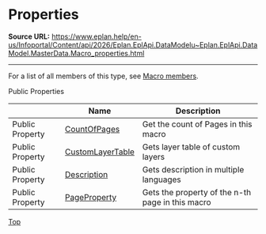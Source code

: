 # Properties

**Source URL:** https://www.eplan.help/en-us/Infoportal/Content/api/2026/Eplan.EplApi.DataModelu~Eplan.EplApi.DataModel.MasterData.Macro_properties.html

---

For a list of all members of this type, see [Macro members](Eplan.EplApi.DataModelu~Eplan.EplApi.DataModel.MasterData.Macro_members.html).

Public Properties

|  | Name | Description |
| --- | --- | --- |
| Public Property | [CountOfPages](Eplan.EplApi.DataModelu~Eplan.EplApi.DataModel.MasterData.Macro~CountOfPages.html) | Get the count of Pages in this macro |
| Public Property | [CustomLayerTable](Eplan.EplApi.DataModelu~Eplan.EplApi.DataModel.MasterData.Macro~CustomLayerTable.html) | Gets layer table of custom layers |
| Public Property | [Description](Eplan.EplApi.DataModelu~Eplan.EplApi.DataModel.MasterData.Macro~Description.html) | Gets description in multiple languages |
| Public Property | [PageProperty](Eplan.EplApi.DataModelu~Eplan.EplApi.DataModel.MasterData.Macro~PageProperty.html) | Gets the property of the n-th page in this macro |

[Top](#top)
